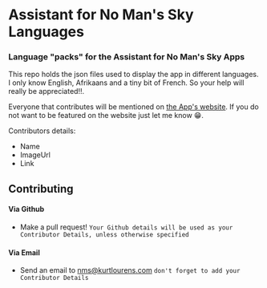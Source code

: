 # Assistant for No Man's Sky Languages
### Language "packs" for the Assistant for No Man's Sky Apps

This repo holds the json files used to display the app in different languages. I only know English, Afrikaans and a tiny bit of French. So your help will really be appreciated!!.

Everyone that contributes will be mentioned on [the App's website](https://nmsassistant.com "Assistant for No Man's Sky website"). If you do not want to be featured on the website just let me know 😁.

Contributors details:
- Name
- ImageUrl
- Link


## Contributing
#### Via Github
- Make a pull request! `Your Github details will be used as your Contributor Details, unless otherwise specified`

#### Via Email
- Send an email to [nms@kurtlourens.com](mailto:nms@kurtlourens.com) `don't forget to add your Contributor Details`
 
